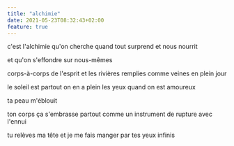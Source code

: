 ```yaml
---
title: "alchimie"
date: 2021-05-23T08:32:43+02:00
feature: true
---
```


c'est l'alchimie qu'on cherche
quand tout surprend et nous nourrit

et qu'on s'effondre sur nous-mêmes

corps-à-corps de l'esprit
et les rivières remplies
comme veines en plein jour

le soleil est partout
on en a plein les yeux
quand on est amoureux

ta peau m'éblouit

ton corps ça s'embrasse partout
comme un instrument de rupture
avec l'ennui

tu relèves ma tête
et je me fais manger
par tes yeux infinis
